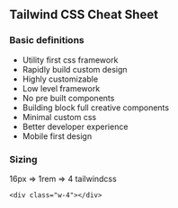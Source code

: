 ## Tailwind CSS Cheat Sheet

### Basic definitions
- Utility first css framework
- Rapidly build custom design
- Highly customizable
- Low level framework
- No pre built components
- Building block full creative components
- Minimal custom css
- Better developer experience
- Mobile first design

### Sizing
16px => 1rem => 4 tailwindcss
```
<div class="w-4"></div>
```
